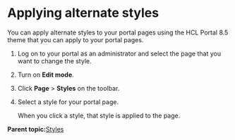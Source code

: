 # Applying alternate styles

You can apply alternate styles to your portal pages using the HCL Portal 8.5 theme that you can apply to your portal pages.

1.  Log on to your portal as an administrator and select the page that you want to change the style.

2.  Turn on **Edit mode**.

3.  Click **Page** \> **Styles** on the toolbar.

4.  Select a style for your portal page.

    When you click a style, that style is applied to the page.


**Parent topic:**[Styles](../dev-theme/themeopt_cust_styles.md)

